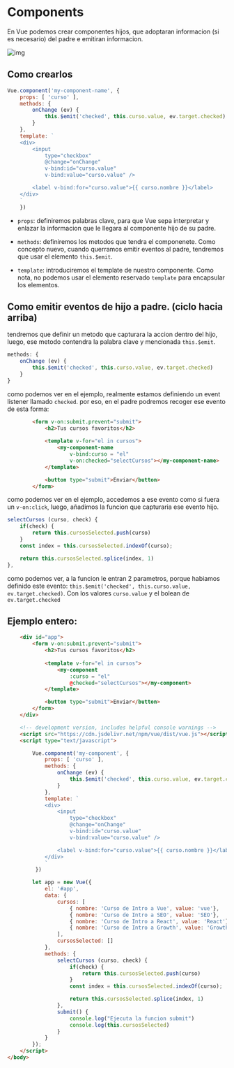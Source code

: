 # Components

En Vue podemos crear componentes hijos, que adoptaran informacion (si es necesario) del padre e emitiran informacion.

![img](https://github.com/VGamezz19/platzi-course-notes/blob/master/Vue/doc/paternComponent.png)

## Como crearlos

```js
Vue.component('my-component-name', {
    props: [ 'curso' ],
    methods: {
        onChange (ev) {
            this.$emit('checked', this.curso.value, ev.target.checked)
        }
    },
    template: `
    <div>
        <input 
            type="checkbox" 
            @change="onChange" 
            v-bind:id="curso.value" 
            v-bind:value="curso.value" />

        <label v-bind:for="curso.value">{{ curso.nombre }}</label>
    </div>
    `
    })
```

- `props`: definiremos palabras clave, para que Vue sepa interpretar y enlazar la informacion que le llegara al componente hijo de su padre.

- `methods`: definiremos los metodos que tendra el componenete. Como concepto nuevo, cuando querramos emitir eventos al padre, tendremos que usar el elemento `this.$emit`.

- `template`: introduciremos el template de nuestro componente. Como nota, no podemos usar el elemento reservado `template` para encapsular los elementos.

## Como emitir eventos de hijo a padre. (ciclo hacia arriba)

tendremos que definir un metodo que capturara la accion dentro del hijo, luego, ese metodo contendra la palabra clave y mencionada `this.$emit`.

```js
methods: {
    onChange (ev) {
        this.$emit('checked', this.curso.value, ev.target.checked)
    }
}
```

como podemos ver en el ejemplo, realmente estamos definiendo un event listener llamado `checked`. por eso, en el padre podremos recoger ese evento de esta forma:

```html
        <form v-on:submit.prevent="submit">
            <h2>Tus cursos favoritos</h2>
            
            <template v-for="el in cursos">
                <my-component-name 
                    v-bind:curso = "el"
                    v-on:checked="selectCursos"></my-component-name>
            </template>

            <button type="submit">Enviar</button>
        </form>
```

como podemos ver en el ejemplo, accedemos a ese evento como si fuera un `v-on:click`, luego, añadimos la funcion que capturaria ese evento hijo.

```js
selectCursos (curso, check) {
    if(check) {
        return this.cursosSelected.push(curso)
    }
    const index = this.cursosSelected.indexOf(curso); 

    return this.cursosSelected.splice(index, 1)
},
```

como podemos ver, a la funcion le entran 2 parametros, porque habiamos definido este evento:
`this.$emit('checked', this.curso.value, ev.target.checked)`. Con los valores `curso.value` y el bolean de `ev.target.checked`

## Ejemplo entero:

```html
    <div id="app">
        <form v-on:submit.prevent="submit">
            <h2>Tus cursos favoritos</h2>
            
            <template v-for="el in cursos">   
                <my-component 
                    :curso = "el"
                    @checked="selectCursos"></my-component>
            </template>

            <button type="submit">Enviar</button>
        </form>
    </div>

    <!-- development version, includes helpful console warnings -->
    <script src="https://cdn.jsdelivr.net/npm/vue/dist/vue.js"></script>
    <script type="text/javascript">

        Vue.component('my-component', {
            props: [ 'curso' ],
            methods: {
                onChange (ev) {
                    this.$emit('checked', this.curso.value, ev.target.checked)
                }
            },
            template: `
            <div>
                <input 
                    type="checkbox" 
                    @change="onChange" 
                    v-bind:id="curso.value" 
                    v-bind:value="curso.value" />

                <label v-bind:for="curso.value">{{ curso.nombre }}</label>
            </div>
            `
         })

        let app = new Vue({
            el: '#app',
            data: {
                cursos: [
                    { nombre: 'Curso de Intro a Vue', value: 'vue'},
                    { nombre: 'Curso de Intro a SEO', value: 'SEO'},
                    { nombre: 'Curso de Intro a React', value: 'React'},
                    { nombre: 'Curso de Intro a Growth', value: 'Growth'}
                ],
                cursosSelected: []
            },
            methods: {
                selectCursos (curso, check) {
                    if(check) {
                        return this.cursosSelected.push(curso)
                    }
                    const index = this.cursosSelected.indexOf(curso); 

                    return this.cursosSelected.splice(index, 1)
                },
                submit() {
                    console.log("Ejecuta la funcion submit")
                    console.log(this.cursosSelected)
                }
            }
        });
    </script>
</body>
```